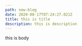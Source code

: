 ```yaml
---
path: new-blog
date: 2020-08-17T07:24:27.021Z
title: this is title
description: this is description
---
```

this is body